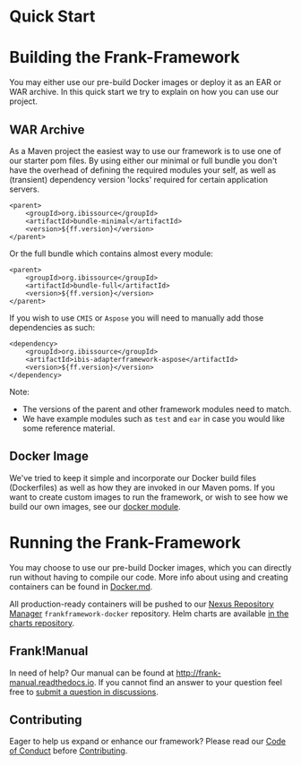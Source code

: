 Quick Start
===============

# Building the Frank-Framework
You may either use our pre-build Docker images or deploy it as an EAR or WAR archive.
In this quick start we try to explain on how you can use our project.


## WAR Archive
As a Maven project the easiest way to use our framework is to use one of our starter pom files.
By using either our minimal or full bundle you don't have the overhead of defining the required modules your self, as well as (transient) dependency version 'locks' required for certain application servers.

```
<parent>
	<groupId>org.ibissource</groupId>
	<artifactId>bundle-minimal</artifactId>
	<version>${ff.version}</version>
</parent>
```
Or the full bundle which contains almost every module:

```
<parent>
	<groupId>org.ibissource</groupId>
	<artifactId>bundle-full</artifactId>
	<version>${ff.version}</version>
</parent>
```
If you wish to use `CMIS` or `Aspose` you will need to manually add those dependencies as such:

```
<dependency>
	<groupId>org.ibissource</groupId>
	<artifactId>ibis-adapterframework-aspose</artifactId>
	<version>${ff.version}</version>
</dependency>
```
Note:
- The versions of the parent and other framework modules need to match.
- We have example modules such as `test` and `ear` in case you would like some reference material.

## Docker Image
We've tried to keep it simple and incorporate our Docker build files (Dockerfiles) as well as how they are invoked in our Maven poms.
If you want to create custom images to run the framework, or wish to see how we build our own images, see our [docker module](/docker/README.md).


# Running the Frank-Framework
You may choose to use our pre-build Docker images, which you can directly run without having to compile our code.
More info about using and creating containers can be found in [Docker.md](Docker.md).

All production-ready containers will be pushed to our [Nexus Repository Manager](https://nexus.frankframework.org/) `frankframework-docker` repository. Helm charts are available [in the charts repository](https://github.com/ibissource/charts).

## Frank!Manual
In need of help? Our manual can be found at <http://frank-manual.readthedocs.io>. If you cannot find an answer to your question feel free to [submit a question in discussions](https://github.com/frankframework/frankframework/discussions).

## Contributing
Eager to help us expand or enhance our framework?
Please read our [Code of Conduct](CODE_OF_CONDUCT.md) before [Contributing](CONTRIBUTING.md).
